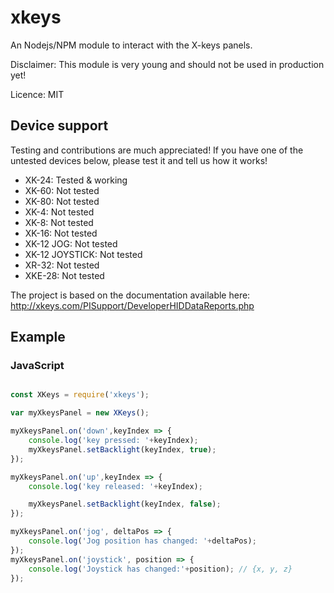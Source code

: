 # xkeys

An Nodejs/NPM module to interact with the X-keys panels.

Disclaimer: This module is very young and should not be used in production yet!

Licence: MIT

## Device support

Testing and contributions are much appreciated! 
If you have one of the untested devices below, please test it and tell us how it works!

* XK-24: Tested & working
* XK-60: Not tested
* XK-80: Not tested
* XK-4: Not tested
* XK-8: Not tested
* XK-16: Not tested
* XK-12 JOG: Not tested
* XK-12 JOYSTICK: Not tested
* XR-32: Not tested
* XKE-28: Not tested

The project is based on the documentation available here: http://xkeys.com/PISupport/DeveloperHIDDataReports.php

## Example

### JavaScript

```javascript

const XKeys = require('xkeys');

var myXkeysPanel = new XKeys();

myXkeysPanel.on('down',keyIndex => {
	console.log('key pressed: '+keyIndex);
	myXkeysPanel.setBacklight(keyIndex, true);
});

myXkeysPanel.on('up',keyIndex => {
	console.log('key released: '+keyIndex);

	myXkeysPanel.setBacklight(keyIndex, false);
});

myXkeysPanel.on('jog', deltaPos => {
	console.log('Jog position has changed: '+deltaPos);
});
myXkeysPanel.on('joystick', position => {
	console.log('Joystick has changed:'+position); // {x, y, z}
});
```